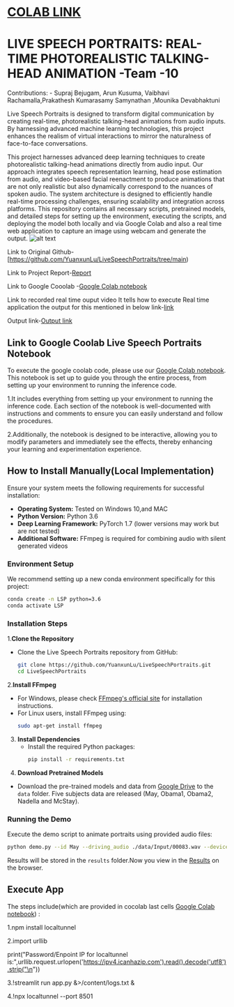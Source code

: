 

# [COLAB LINK](https://colab.research.google.com/drive/1EyI5354t9EG5eCuPYPwZZMUJ9etwGsNZ?usp=sharing)
# LIVE SPEECH PORTRAITS: REAL-TIME PHOTOREALISTIC TALKING-HEAD ANIMATION -Team -10
Contributions: - Supraj Bejugam, Arun Kusuma, Vaibhavi Rachamalla,Prakathesh Kumarasamy Samynathan ,Mounika Devabhaktuni


Live Speech Portraits is designed to transform digital communication by creating real-time, photorealistic talking-head animations from audio inputs. By harnessing advanced machine learning technologies, this project enhances the realism of virtual interactions to mirror the naturalness of face-to-face conversations.

This project harnesses advanced deep learning techniques to create photorealistic talking-head animations directly from audio input. Our approach integrates speech representation learning, head pose estimation from audio, and video-based facial reenactment to produce animations that are not only realistic but also dynamically correspond to the nuances of spoken audio. The system architecture is designed to efficiently handle real-time processing challenges, ensuring scalability and integration across platforms. This repository contains all necessary scripts, pretrained models, and detailed steps for setting up the environment, executing the scripts, and deploying the model both locally and via Google Colab and also a real time web application to  capture an image using webcam and generate the output.
![alt text](https://github.com/Mounika8013/Live__Speech__Potraits/blob/main/doc.png)


Link to Original Github-[https://github.com/YuanxunLu/LiveSpeechPortraits/tree/main)

Link to Project Report-[Report](https://docs.google.com/document/d/1bEy8TEzwLRFBtvq0ZIUokv3UQtq91Z2Fo6JcgcQGzTI/edit?usp=sharing)

Link to Google Cooolab -[Google Colab notebook](https://colab.research.google.com/drive/1EyI5354t9EG5eCuPYPwZZMUJ9etwGsNZ?usp=sharing)

Link to recorded real time ouput video It tells how to execute Real time application the output for this mentioned in below link-[link](https://github.com/Mounika8013/Live__Speech__Potraits/blob/6bea0c148cd73997ac8a421a7a7d1300a6018d81/Output%20Recorded%20video/video1576803031.mp4)





Output link-[Output link](https://github.com/Mounika8013/Live__Speech__Potraits/blob/23fdecf6899646384a7675ab70d5e28356f6f447/Output%20Recorded%20video/final%20output%20.mp4)


## Link to Google Coolab Live Speech Portraits Notebook

To execute the google coolab code, please use our [Google Colab notebook](https://colab.research.google.com/drive/1EyI5354t9EG5eCuPYPwZZMUJ9etwGsNZ?usp=sharing). This notebook is set up to guide you through the entire process, from setting up your environment to running the inference code.

1.It includes everything from setting up your environment to running the inference code. Each section of the notebook is well-documented with instructions and comments to ensure you can easily understand and follow the procedures.

2.Additionally, the notebook is designed to be interactive, allowing you to modify parameters and immediately see the effects, thereby enhancing your learning and experimentation experience.



## How to Install Manually(Local Implementation)

Ensure your system meets the following requirements for successful installation:

- **Operating System:** Tested on Windows 10,and MAC
- **Python Version:** Python 3.6
- **Deep Learning Framework:** PyTorch 1.7 (lower versions may work but are not tested)
- **Additional Software:** FFmpeg is required for combining audio with silent generated videos

### Environment Setup

We recommend setting up a new conda environment specifically for this project:
```bash
conda create -n LSP python=3.6
conda activate LSP
 ```



### Installation Steps



1.**Clone the Repository**
   - Clone the Live Speech Portraits repository from GitHub:
     ```bash
     git clone https://github.com/YuanxunLu/LiveSpeechPortraits.git
     cd LiveSpeechPortraits
     ```

2.**Install FFmpeg**
   - For Windows, please check [FFmpeg's official site](https://ffmpeg.org/download.html) for installation instructions.
   - For Linux users, install FFmpeg using:
     ```bash
     sudo apt-get install ffmpeg
     ```

3. **Install Dependencies**
   - Install the required Python packages:
     ```bash
     pip install -r requirements.txt
     ```
4. **Download Pretrained Models**
- Download the pre-trained models and data from [Google Drive](https://drive.google.com/drive/folders/1sHc2xEEGwnb0h2rkUhG9sPmOxvRvPVpJ?usp=sharing) to the `data` folder.  Five subjects data are released (May, Obama1, Obama2, Nadella and McStay).

### Running the Demo

Execute the demo script to animate portraits using provided audio files:
```bash
python demo.py --id May --driving_audio ./data/Input/00083.wav --device cuda
```
Results will be stored in the `results` folder.Now you view in the [Results](https://github.com/Mounika8013/Live__Speech__Potraits/tree/577a5204dd83c2f45f67ac485868c75fe5c9018d/results) on the browser.

## Execute App

The steps include(which are provided in cocolab last cells [Google Colab notebook](https://colab.research.google.com/drive/1EyI5354t9EG5eCuPYPwZZMUJ9etwGsNZ?usp=sharing)) :

1.npm install localtunnel

2.import urllib

print("Password/Enpoint IP for localtunnel is:",urllib.request.urlopen('https://ipv4.icanhazip.com').read().decode('utf8').strip("\n")) 

3.!streamlit run app.py &>/content/logs.txt & 

4.!npx localtunnel --port 8501








